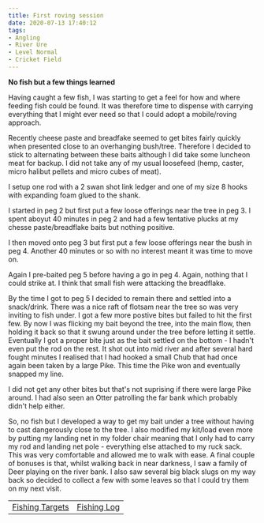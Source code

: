 ```yaml
---
title: First roving session
date: 2020-07-13 17:40:12
tags:
- Angling
- River Ure
- Level Normal
- Cricket Field
---
```

**No fish but a few things learned**

Having caught a few fish, I was starting to get a feel for how and where feeding fish could be found. It was therefore time to dispense with carrying everything that I might ever need so that I could adopt a mobile/roving approach.

Recently cheese paste and breadfake seemed to get bites fairly quickly when presented close to an overhanging bush/tree. Therefore I decided to stick to alternating between these baits although I did take some luncheon meat for backup. I did not take any of my usual loosefeed (hemp, caster, micro halibut pellets and micro cubes of meat).

I setup one rod with a 2 swan shot link ledger and one of my size 8 hooks with expanding foam glued to the shank.

I started in peg 2 but first put a few loose offerings near the tree in peg 3. I spent aboyut 40 minutes in peg 2 and had a few tentative plucks at my chesse paste/breadflake baits but nothing positive. 

I then moved onto peg 3 but first put a few loose offerings near the bush in peg 4. Another 40 minutes or so with no interest meant it was time to move on.

Again I pre-baited peg 5 before having a go in peg 4. Again, nothing that I could strike at. I think that small fish were attacking the breadflake.

By the time I got to peg 5 I decided to remain there and settled into a snack/drink. There was a nice raft of flotsam near the tree so was very inviting to fish under. I got a few more postive bites but failed to hit the first few. By now I was flicking my bait beyond the tree, into the main flow, then holding it back so that it swung around under the tree before letting it settle. Eventually I got a proper bite just as the bait settled on the bottom - I hadn't even put the rod on the rest. It shot out into mid river and after several hard fought minutes I realised that I had hooked a small Chub that had once again been taken by a large Pike. This time the Pike won and eventually snapped my line.

I did not get any other bites but that's not suprising if there were large Pike around. I had also seen an Otter patrolling the far bank which probably didn't help either.

So, no fish but I developed a way to get my bait under a tree without having to cast dangerously close to the tree. I also modified my kit/load even more by putting my landing net in my folder chair meaning that I only had to carry my rod and landing net pole - everything else attached to my ruck sack. This was very comfortable and allowed me to walk with ease. A final couple of bonuses is that, whilst walking back in near darkness, I saw a family of Deer playing on the river bank. I also saw several big black slugs on my way back so decided to collect a few with some leaves so that I could try them on my next visit.

|||
|---------|------|
|<a href="/2020/07/Fishing-Targets/">Fishing Targets</a>|<a href="/2020/08/Fishing-Log/">Fishing Log</a>|
